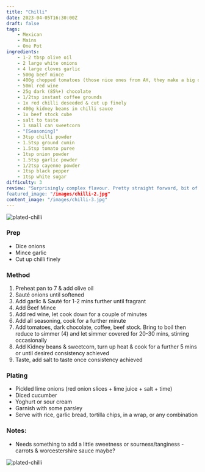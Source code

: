 ```yaml
---
title: "Chilli"
date: 2023-04-05T16:30:00Z
draft: false
tags:
    - Mexican
    - Mains
    - One Pot
ingredients: 
    - 1-2 tbsp olive oil
    - 2 large white onions
    - 4 large cloves garlic
    - 500g beef mince
    - 400g chopped tomatoes (those nice ones from AH, they make a big difference)
    - 50ml red wine
    - 25g dark (85%+) chocolate
    - 1/2tsp instant coffee grounds
    - 1x red chilli deseeded & cut up finely
    - 400g kidney beans in chilli sauce
    - 1x beef stock cube
    - salt to taste
    - 1 small can sweetcorn
    - "[Seasoning]"
    - 3tsp chilli powder
    - 1.5tsp ground cumin
    - 1.5tsp tomato puree
    - 1tsp onion powder
    - 1.5tsp garlic powder
    - 1/2tsp cayenne powder
    - 1tsp black pepper
    - 1tsp white sugar
difficulty: 3
review: "Surprisingly complex flavour. Pretty straight forward, bit of prep to start with then throw everything in a pot and wait. Flavour rich and deep.
featured_image: "/images/chilli-2.jpg"
content_image: "/images/chilli-3.jpg"
---
```


![plated-chilli](/images/chilli-2.jpg)

### Prep
- Dice onions
- Mince garlic
- Cut up chilli finely

### Method

1. Preheat pan to 7 & add olive oil
1. Sauté onions until softened
1. Add garlic & Sauté for 1-2 mins further until fragrant
1. Add Beef Mince
1. Add red wine, let cook down for a couple of minutes
1. Add all seasoning, cook for a further minute
1. Add tomatoes, dark chocolate, coffee, beef stock. Bring to boil then reduce to simmer (4) and let simmer covered for 20-30 mins, stirring occasionally
1. Add Kidney beans & sweetcorn, turn up heat & cook for a further 5 mins or until desired consistency achieved
1. Taste, add salt to taste once consistency achieved

### Plating
- Pickled lime onions (red onion slices + lime juice + salt + time)
- Diced cucumber
- Yoghurt or sour cream
- Garnish with some parsley
- Serve with rice, garlic bread, tortilla chips, in a wrap, or any combination

### Notes:
- Needs something to add a little sweetness or sourness/tanginess - carrots & worcestershire sauce maybe?

![plated-chilli](/images/chilli-1.jpg)